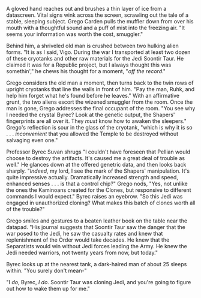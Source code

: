 A gloved hand reaches out and brushes a thin layer of ice from a datascreen.  Vital signs wink across the screen, scrawling out the tale of a stable, sleeping subject.  Grego Carden pulls the muffler down from over his mouth with a thoughtful sound and a puff of mist into the freezing air.  "It seems your information was worth the cost, smuggler."

Behind him, a shriveled old man is crushed between two hulking alien forms.  "It is as I said, Vigo.  During the war I transported at least two dozen of these cryotanks and other raw materials for the Jedi Soontir Taur.  He claimed it was for a Republic project, but I always thought this was somethin'," he chews his thought for a moment, "*off the record*."

Grego considers the old man a moment, then turns back to the twin rows of upright cryotanks that line the walls in front of him.  "Pay the man, Ruhk, and help him forget what he's found before he leaves."  With an affirmative grunt, the two aliens escort the wizened smuggler from the room.
Once the man is gone, Grego addresses the final occupant of the room.  "You see why I needed the crystal Byrec?  Look at the genetic output, the Shapers' fingerprints are all over it.  They *must* know how to awaken the sleepers."  Grego's reflection is sour in the glass of the cryotank, "which is why it is so . . . *inconvenient* that you allowed the Temple to be destroyed without salvaging even one."

Professor Byrec Suvan shrugs "I couldn't have foreseen that Pellian would choose to destroy the artifacts.  It's caused me a great deal of trouble as well."  He glances down at the offered genetric data, and then looks back sharply.  "*Indeed*, my lord, I see the mark of the Shapers' manipulation.  It's quite impressive actually.  Dramatically increased strength and speed, enhanced senses . . . is that a control chip?"  Grego nods, "Yes, not unlike the ones the Kaminoans created for the Clones, but responsive to different commands I would expect."  Byrec raises an eyebrow.  "So this Jedi was engaged in unauthorized cloning?  What makes this batch of clones worth all of the trouble?"

Grego smiles and gestures to a beaten leather book on the table near the datapad.  "His journal suggests that Soontir Taur saw the danger that the war posed to the Jedi, he saw the casualty rates and knew that replenishment of the Order would take decades.  He knew that the Separatists would win without Jedi forces leading the Army.  He knew the Jedi needed warriors, not twenty years from now, but today."

Byrec looks up at the nearest tank, a dark-haired man of about 25 sleeps within.  "You surely don't mean-"

"I *do*, Byrec, *I do*.  Soontir Taur was cloning Jedi, and you're going to figure out how to wake them up for me."